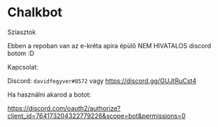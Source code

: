 # Chalkbot

Sziasztok

Ebben a repoban van az e-kréta apira épülő NEM HIVATALOS discord botom :D 

Kapcsolat: 

Discord: `davidfegyver#8572` vagy https://discord.gg/GUJtRuCst4

Ha használni akarod a botot: 

https://discord.com/oauth2/authorize?client_id=764173204322779226&scope=bot&permissions=0